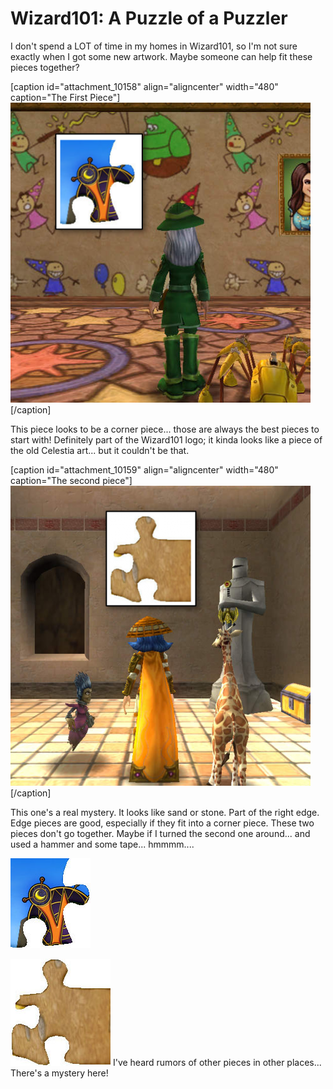 # Wizard101: A Puzzle of a Puzzler

I don't spend a LOT of time in my homes in Wizard101, so I'm not sure exactly when I got some new artwork. Maybe someone can help fit these pieces together?

[caption id="attachment\_10158" align="aligncenter" width="480" caption="The First Piece"][![](../uploads/2012/03/piece1-480x480.png "The First Piece")](../uploads/2012/03/piece1.png)[/caption]

This piece looks to be a corner piece... those are always the best pieces to start with! Definitely part of the Wizard101 logo; it kinda looks like a piece of the old Celestia art... but it couldn't be that.

[caption id="attachment\_10159" align="aligncenter" width="480" caption="The second piece"][![](../uploads/2012/03/piece2-480x480.png "The second piece")](../uploads/2012/03/piece2.png)[/caption]

This one's a real mystery. It looks like sand or stone. Part of the right edge. Edge pieces are good, especially if they fit into a corner piece. These two pieces don't go together. Maybe if I turned the second one around... and used a hammer and some tape... hmmmm....

[![](../uploads/2012/03/Fansite-Puzzler_WK01.jpg "Fansite-Puzzler_WK01")](../uploads/2012/03/Fansite-Puzzler_WK01.jpg)

[![](../uploads/2012/03/Fansite-Puzzler_WK02.jpg "Fansite-Puzzler_WK02")](../uploads/2012/03/Fansite-Puzzler_WK02.jpg)
I've heard rumors of other pieces in other places... There's a mystery here!

